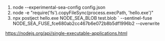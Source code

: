 1. node --experimental-sea-config config.json
2. node -e "require('fs').copyFileSync(process.execPath, 'hello.exe')"
3. npx postject hello.exe NODE_SEA_BLOB test.blob `
    --sentinel-fuse NODE_SEA_FUSE_fce680ab2cc467b6e072b8b5df1996b2 --overwrite


https://nodejs.org/api/single-executable-applications.html